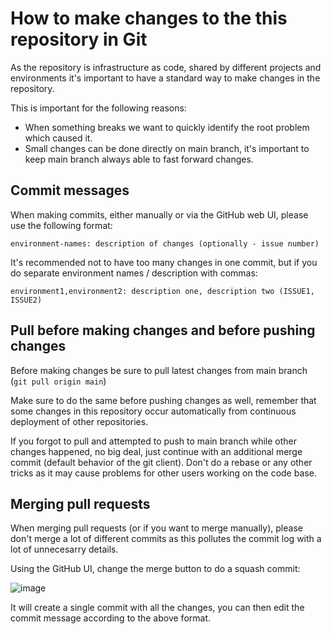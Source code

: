 # How to make changes to the this repository in Git

As the repository is infrastructure as code, shared by different projects and environments
it's important to have a standard way to make changes in the repository.

This is important for the following reasons:

* When something breaks we want to quickly identify the root problem which caused it.
* Small changes can be done directly on main branch, it's important to keep main branch always able to fast forward changes.

## Commit messages

When making commits, either manually or via the GitHub web UI, please use the following format:

`environment-names: description of changes (optionally - issue number)`

It's recommended not to have too many changes in one commit, but if you do separate environment names / description with commas:

`environment1,environment2: description one, description two (ISSUE1, ISSUE2)`

## Pull before making changes and before pushing changes

Before making changes be sure to pull latest changes from main branch (`git pull origin main`)

Make sure to do the same before pushing changes as well, remember that some changes in this repository occur automatically
from continuous deployment of other repositories.

If you forgot to pull and attempted to push to main branch while other changes happened, no big deal,
just continue with an additional merge commit (default behavior of the git client). Don't do a rebase or any other tricks
as it may cause problems for other users working on the code base.

## Merging pull requests

When merging pull requests (or if you want to merge manually), 
please don't merge a lot of different commits as this pollutes the commit log with a lot of unnecesarry details.

Using the GitHub UI, change the merge button to do a squash commit:

![image](https://user-images.githubusercontent.com/1198854/121542972-3ce7a180-ca11-11eb-8f16-7cfbe6a6a75d.png)

It will create a single commit with all the changes, you can then edit the commit message according to the above format.
